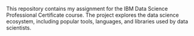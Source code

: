 This repository contains my assignment for the IBM Data Science Professional Certificate course. The project explores the data science ecosystem, including popular tools, languages, and libraries used by data scientists.
